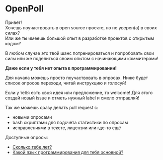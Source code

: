 # OpenPoll

Привет!  
Хочешь поучаствовать в open source проекте, но не уверен(а) в своих силах?   
Или же ты имеешь большой опыт в разработке проектов с открытым кодом?  

В любом случае это твой шанс потренироваться и попробовать свои силы или же поделиться своим опытом с начинающими коммитерами!

**Даже если у тебя нет опыта в программировании!**

Для начала можешь просто поучаствовать в опросах. Ниже будет список опросов переходи, читай инструкцию и голосуй!

Если у тебя есть своя идея или предложение, то welcome! Для этого создай новый issue и отметь нужный label и смело отправляй!

Так же можешь сразу делать pull request с:
- новыми опросами
- bash скриптами для подсчёта статистики по опросам
- исправлениями в тексте, лицензии или где-то ещё

Доступные опросы:  
- [Сколько тебе лет?](polls/age/question.md)
- [Какой язык программирования для тебя основной?](polls/language/question.md)  